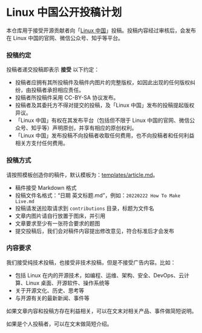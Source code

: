 Linux 中国公开投稿计划
======

本仓库用于接受开源贡献者向「[Linux 中国](https://linux.cn/)」投稿。投稿内容经过审核后，会发布在 Linux 中国的官网、微信公众号、知乎等平台。

### 投稿约定

投稿者递交投稿即表示 **接受** 以下约定：

- 投稿者应拥有其所投稿件及稿件内图片的完整版权，如因此出现的任何版权纠纷，由投稿者承担相应责任。
- 投稿者所投稿件采用 CC-BY-SA 协议发布。
- 投稿者及其委托方不得对提交的投稿，及「Linux 中国」发布的投稿提起版权异议。
- 「Linux 中国」有权在其发布平台（包括但不限于 Linux 中国的官网、微信公众号、知乎等）声明原创，并享有相应的原创权利。
- 「Linux 中国」发布投稿不向投稿者收取任何费用，也不向投稿者和任何利益相关方支付任何费用。

### 投稿方式

请按照模板创造你的稿件，默认模板为：[templates/article.md](https://raw.githubusercontent.com/LCTT/Articles/master/templates/article.md)。

- 稿件接受 Markdown 格式
- 投稿文件名格式：“日期 英文标题.md”，例如：`20220222 How To Make Live.md`
- 投稿请发送拉取请求到 `contributions` 目录，标题为文件名
- 文章内图片请自行放置于图床，并引用
- 文章要求至少有一张符合要求的题图
- 提交投稿后，我们会对稿件内容提出修改意见，符合标准后才会发布

### 内容要求

我们接受纯技术投稿，也接受非技术投稿，但是不接受广告内容。比如：

- 包括 Linux 在内的开源技术，如编程、运维、架构、安全、DevOps、云计算、Linux 桌面、开源软件、操作系统等
- 关于开源文化、历史、思考等
- 与开源有关的最新新闻、事件等

如果文章内容和投稿方存在利益相关，可以在文末对相关产品、事件做简短说明。

如果是个人投稿者，可以在文末做简短介绍。
